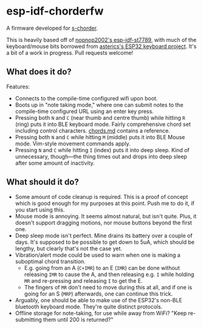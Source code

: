 # esp-idf-chorderfw

A firmware developed for [s-chorder](https://github.com/skrewz/s-chorder).

This is heavily based off of [nopnop2002's esp-idf-st7789](https://github.com/nopnop2002/esp-idf-st7789), with much of the keyboard/mouse bits borrowed from [asterics's ESP32 keyboard project](https://github.com/asterics/esp32_mouse_keyboard). It's a bit of a work in progress. Pull requests welcome!


## What does it do?

Features:

* Connects to the compile-time configured wifi upon boot.
* Boots up in "note taking mode," where one can submit notes to the compile-time configured URL using an enter key press.
* Pressing both `N` and `C` (near thumb and centre thumb) while hitting `R` (ring) puts it into BLE keyboard mode. Fairly comprehensive chord set including control characters. [chords.md](https://github.com/skrewz/s-chorder/blob/master/chords.md) contains a reference.
* Pressing both `N` and `C` while hitting `M` (middle) puts it into BLE Mouse mode. Vim-style movement commands apply.
* Pressing `N` and `C` while hitting `I` (index) puts it into deep sleep. Kind of unnecessary, though—the thing times out and drops into deep sleep after some amount of inactivity.


## What should it do?

* Some amount of code cleanup is required. This is a proof of concept which is good enough for my purposes at this point. Push me to do it, if you start using this.
* Mouse mode is annoying. It seems almost natural, but isn't quite. Plus, it doesn't support dragging motions, nor mouse buttons beyond the first one.
* Deep sleep mode isn't perfect. Mine drains its battery over a couple of days. It's supposed to be possible to get down to 5uA, which should be lengthy, but clearly that's not the case yet.
* Vibration/alert mode could be used to warn when one is making a suboptimal chord transition.
  * E.g. going from an A (`C+IMR`) to an E (`IMR`) can be done without releasing `IMR` to cause the A, and then releasing e.g. `I` while holding `MR` and re-pressing and releasing `I` to get the E.
  * The fingers of `MR` don't need to move during this at all, and if one is going for an S (`MRP`) afterwards, one can continue this trick.
* Arguably, one should be able to make use of the ESP32's non-BLE bluetooth keyboard mode. They're quite distinct protocols.
* Offline storage for note-taking, for use while away from WiFi? "Keep re-submitting them until 200 is returned?"
